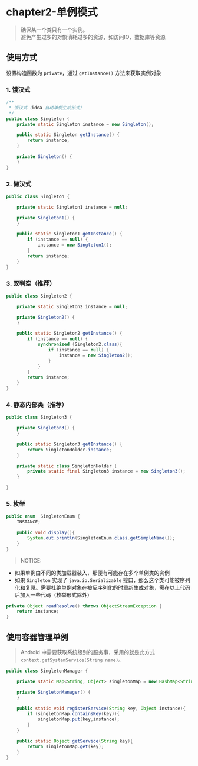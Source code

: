 # chapter2-单例模式

> 确保某一个类只有一个实例。  
避免产生过多的对象消耗过多的资源，如访问IO、数据库等资源

## 使用方式

设置构造函数为 `private`，通过 `getInstance()` 方法来获取实例对象

### 1. 饿汉式

```java
/**
 * 饿汉式（idea 自动单例生成形式）
 */
public class Singleton {
    private static Singleton instance = new Singleton();

    public static Singleton getInstance() {
        return instance;
    }

    private Singleton() {
    }
}
```

### 2. 懒汉式

```java
public class Singleton {

    private static Singleton1 instance = null;

    private Singleton1() {
    }

    public static Singleton1 getInstance() {
        if (instance == null) {
            instance = new Singleton1();
        }
        return instance;
    }
}
```

### 3. 双判空（推荐）

```java
public class Singleton2 {

    private static Singleton2 instance = null;

    private Singleton2() {
    }

    public static Singleton2 getInstance() {
        if (instance == null) {
            synchronized (Singleton2.class){
                if (instance == null) {
                    instance = new Singleton2();
                }
            }
        }
        return instance;
    }
}
```
### 4. 静态内部类（推荐）

```java
public class Singleton3 {

    private Singleton3() {
    }

    public static Singleton3 getInstance() {
        return SingletonHolder.instance;
    }

    private static class SingletonHolder {
        private static final Singleton3 instance = new Singleton3();
    }

}
```

### 5. 枚举

```java
public enum  SingletonEnum {
    INSTANCE;

    public void display(){
        System.out.println(SingletonEnum.class.getSimpleName());
    }
}
```

> NOTICE:
* 如果单例由不同的类加载器装入，那便有可能存在多个单例类的实例
* 如果 `Singleton` 实现了 `java.io.Serializable` 接口，那么这个类可能被序列化和复原。需要杜绝单例对象在被反序列化的时重新生成对象，需在以上代码后加入一些代码（枚举形式除外）

```java
private Object readResolve() throws ObjectStreamException {
	return instance;
}
```

## 使用容器管理单例

> Android 中需要获取系统级别的服务事，采用的就是此方式 `context.getSystemService(String name)`。

```java
public class SingletonManager {

    private static Map<String, Object> singletonMap = new HashMap<String, Object>();

    private SingletonManager() {
    }

    public static void registerService(String key, Object instance){
        if (singletonMap.containsKey(key)){
            singletonMap.put(key,instance);
        }
    }

    public static Object getService(String key){
        return singletonMap.get(key);
    }
}
```